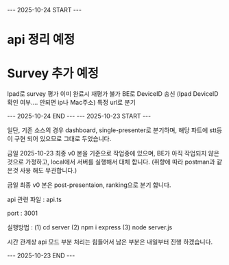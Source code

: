 --- 2025-10-24 START ---
# api 정리 예정

# Survey 추가 예정
Ipad로 survey
평가 이미 완료시 재평가 불가
BE로 DeviceID 송신
(Ipad DeviceID 확인 여부.... 안되면 ip나 Mac주소)
특정 url로 분기

--- 2025-10-24 END ---
--- 2025-10-23 START ---

일단, 기존 소스의 경우 dashboard, single-presenter로 분기하며,
해당 파트에 stt등이 구현 되어 있으므로 그대로 두었습니다.

금일 2025-10-23 최종 v0 본을 기준으로 작업중에 있으며,
BE가 아직 작업되지 않은 것으로 가정하고,
local에서 서버를 실행해서 대체 합니다.
(취향에 따라 postman과 같은것 사용 해도 무관합니다.)

금일 최종 v0 본은 post-presentaion, ranking으로 분기 합니다.

api 관련 파일 : api.ts

port : 3001

실행방법 : 
(1) cd server 
(2) npm i express 
(3) node server.js 

시간 관계상 api 모드 부분 처리는 힘들어서 남은 부분은 내일부터 진행 하겠습니다.

--- 2025-10-23 END ---
